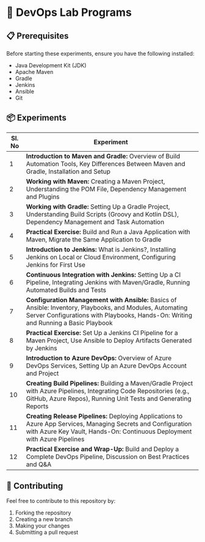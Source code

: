 # 🚀 DevOps Lab Programs

## 📋 Prerequisites

Before starting these experiments, ensure you have the following installed:
- Java Development Kit (JDK)
- Apache Maven
- Gradle
- Jenkins
- Ansible
- Git

## 📦 Experiments

| Sl. No | Experiment |
|--------|------------|
| 1 | **Introduction to Maven and Gradle:** Overview of Build Automation Tools, Key Differences Between Maven and Gradle, Installation and Setup |
| 2 | **Working with Maven:** Creating a Maven Project, Understanding the POM File, Dependency Management and Plugins <br>  |
| 3 | **Working with Gradle:** Setting Up a Gradle Project, Understanding Build Scripts (Groovy and Kotlin DSL), Dependency Management and Task Automation <br> |
| 4 | **Practical Exercise:** Build and Run a Java Application with Maven, Migrate the Same Application to Gradle <br>  |
| 5 | **Introduction to Jenkins:** What is Jenkins?, Installing Jenkins on Local or Cloud Environment, Configuring Jenkins for First Use <br>  |
| 6 | **Continuous Integration with Jenkins:** Setting Up a CI Pipeline, Integrating Jenkins with Maven/Gradle, Running Automated Builds and Tests |
| 7 | **Configuration Management with Ansible:** Basics of Ansible: Inventory, Playbooks, and Modules, Automating Server Configurations with Playbooks, Hands-On: Writing and Running a Basic Playbook |
| 8 | **Practical Exercise:** Set Up a Jenkins CI Pipeline for a Maven Project, Use Ansible to Deploy Artifacts Generated by Jenkins |
| 9 | **Introduction to Azure DevOps:** Overview of Azure DevOps Services, Setting Up an Azure DevOps Account and Project |
| 10 | **Creating Build Pipelines:** Building a Maven/Gradle Project with Azure Pipelines, Integrating Code Repositories (e.g., GitHub, Azure Repos), Running Unit Tests and Generating Reports |
| 11 | **Creating Release Pipelines:** Deploying Applications to Azure App Services, Managing Secrets and Configuration with Azure Key Vault, Hands-On: Continuous Deployment with Azure Pipelines |
| 12 | **Practical Exercise and Wrap-Up:** Build and Deploy a Complete DevOps Pipeline, Discussion on Best Practices and Q&A |


## 🤝 Contributing

Feel free to contribute to this repository by:
1. Forking the repository
2. Creating a new branch
3. Making your changes
4. Submitting a pull request

